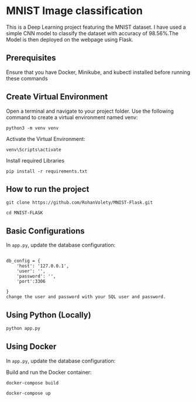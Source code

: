 # MNIST Image classification

This is a Deep Learning project featuring the MNIST dataset. I have used a simple CNN model to classify the dataset with accuracy of 98.56%.The Model is then deployed on the webpage using Flask.

## Prerequisites 

Ensure that you have Docker, Minikube, and kubectl installed before running these commands

## Create Virtual Environment
Open a terminal and navigate to your project folder.
Use the following command to create a virtual environment named venv:
```
python3 -m venv venv

```
Activate the Virtual Environment:
```
venv\Scripts\activate
```
Install required Libraries

```
pip install -r requirements.txt
```

## How to run the project
```
git clone https://github.com/RohanVolety/MNIST-Flask.git

cd MNIST-FLASK

```


## Basic Configurations
In ```app.py```, update the database configuration:
```

db_config = {
    'host': '127.0.0.1',
    'user': '',
    'password': '',
    'port':3306

}
change the user and password with your SQL user and password. 
```


## Using Python (Locally)

```python
python app.py
```

## Using Docker 
In ```app.py```, update the database configuration:

Build and run the Docker container:

```
docker-compose build

docker-compose up

```



